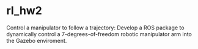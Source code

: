 # rl_hw2

Control a manipulator to follow a trajectory: Develop a ROS package to dynamically control a 7-degrees-of-freedom robotic manipulator arm into the Gazebo enviroment.
